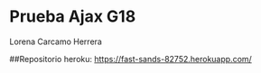 # Prueba Ajax  G18
  Lorena Carcamo Herrera

##Repositorio heroku: https://fast-sands-82752.herokuapp.com/
